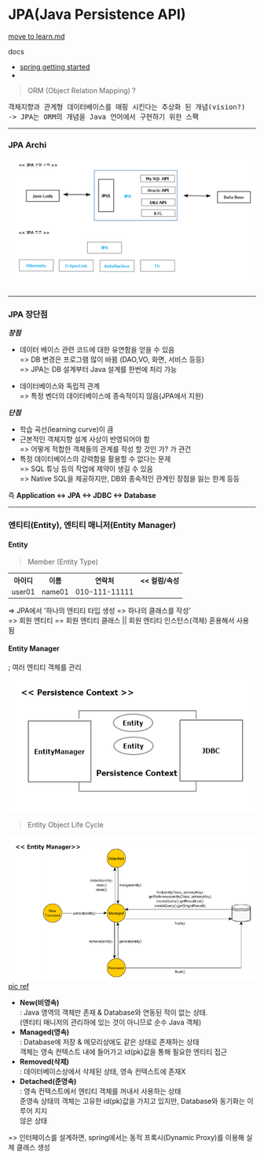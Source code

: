 # JPA(Java Persistence API)

[move to learn.md](https://github.com/zacscoding/spring-boot-book/blob/master/learn.md)

docs
- [spring getting started](https://spring.io/guides/gs/accessing-data-jpa/)
-


> ORM (Object Relation Mapping) ?

<pre>
객체지향과 관계형 데이터베이스를 매핑 시킨다는 추상화 된 개념(vision?)  
-> JPA는 ORM의 개념을 Java 언어에서 구현하기 위한 스팩
</pre>

---

### JPA Archi

![JPA INTRO](./pics/[ch02-01]jpa_intro.png)

---

### JPA 장단점

***장점***  

- 데이터 베이스 관련 코드에 대한 유연함을 얻을 수 있음  
=> DB 변경은 프로그램 많이 바뀜 (DAO,VO, 화면, 서비스 등등)  
=> JPA는 DB 설계부터 Java 설계를 한번에 처리 가능

- 데이터베이스와 독립적 관계  
=> 특정 벤더의 데이터베이스에 종속적이지 않음(JPA에서 지원)  

***단점***  

- 학습 곡선(learning curve)이 큼
- 근본적인 객체지향 설계 사상이 반영되어야 함  
=> 어떻게 적합한 객체들의 관계를 작성 할 것인 가? 가 관건
- 특정 데이터베이스의 강력함을 활용할 수 없다는 문제  
=> SQL 튜닝 등의 작업에 제약이 생길 수 있음  
=> Native SQL을 제공하지만, DB와 종속적인 관계인 장점을 잃는 한계 등등

즉 **Application <-> JPA <->  JDBC <-> Database**

---

### 엔티티(Entity), 엔티티 매니저(Entity Manager)

#### Entity

> Member (Entity Type)

<table>
  <tr>
    <th>아이디</th><th>이름</th><th>연락처</th><th><< 컬럼/속성</th>
  </tr>
  <tr>
    <td>user01</td><td>name01</td><td>010-111-11111</td><td></td>
  </tr>
</table>

=> JPA에서 '하나의 엔티티 타입 생성 => 하나의 클래스를 작성'  
=> 회원 엔티티 == 회원 엔티티 클래스 || 회원 엔티티 인스턴스(객체) 혼용해서 사용 됨  

#### Entity Manager
; 여러 엔티티 객체를 관리

![JPA INTRO](./pics/[ch02-02]jpa_persistence_context.png)


> Entity Object Life Cycle

![JPA INTRO](./pics/[ch02-03]jpa_entity_manager.png)
[pic ref](https://vladmihalcea.com/2014/07/30/a-beginners-guide-to-jpa-hibernate-entity-state-transitions/)

- **New(비영속)**  
: Java 영역의 객체만 존재 & Database와 연동된 적이 없는 상태.  
(엔티티 매니저의 관리하에 있는 것이 아니므로 순수 Java 객체)  
- **Managed(영속)**  
: Database에 저장 & 메모리상에도 같은 상태로 존재하는 상태  
객체는 영속 컨텍스트 내에 들어가고 id(pk)값을 통해 필요한 엔티티 접근
- **Removed(삭제)**  
: 데이터베이스상에서 삭제된 상태, 영속 컨텍스트에 존재X  
- **Detached(준영속)**  
: 영속 컨텍스트에서 엔티티 객체를 꺼내서 사용하는 상태  
준영속 상태의 객체는 고유한 id(pk)값을 가지고 있지만, Database와 동기화는 이루어 지지   
않은 상태


=> 인터페이스를 설계하면, spring에서는 동적 프록시(Dynamic Proxy)를 이용해 실제 클래스 생성
